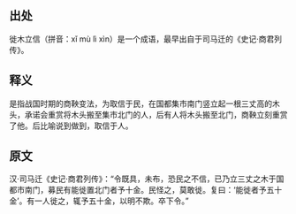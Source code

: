 ## 出处
徙木立信（拼音：xǐ mù lì xìn）是一个成语，最早出自于司马迁的《史记·商君列传》。

## 释义
是指战国时期的商鞅变法，为取信于民，在国都集市南门竖立起一根三丈高的木头，承诺会重赏将木头搬至集市北门的人，后有人将木头搬至北门，商鞅立刻重赏了他。后比喻说到做到，取信于人。

## 原文
汉·司马迁《史记·商君列传》：“令既具，未布，恐民之不信，已乃立三丈之木于国都市南门，募民有能徙置北门者予十金。民怪之，莫敢徙。复曰：‘能徙者予五十金’。有一人徙之，辄予五十金，以明不欺。卒下令。”
